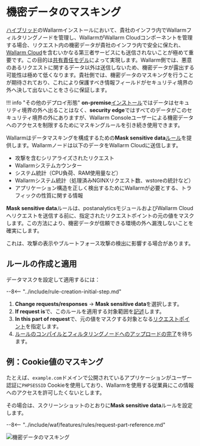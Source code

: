 [img-masking]:              ../../images/user-guides/rules/sensitive-data-rule.png
[rule-creation-options]:    ../../user-guides/events/check-attack.md#attack-analysis_1
[request-processing]:       ../../user-guides/rules/request-processing.md
[api-discovery-enable-link]:        ../../api-discovery/setup.md#enable

# 機密データのマスキング

[ハイブリッド](../../about-wallarm/shared-responsibility.md#overview)のWallarmインストールにおいて、貴社のインフラ内でWallarmフィルタリングノードを管理し、WallarmがWallarm Cloudコンポーネントを管理する場合、リクエスト内の機密データが貴社のインフラ内で安全に保たれ、[Wallarm Cloud](../../about-wallarm/overview.md#how-wallarm-works)を含むいかなる第三者サービスにも送信されないことが極めて重要です。この目的は[共有責任モデル](../../about-wallarm/shared-responsibility.md)によって実現します。Wallarm側では、悪意のあるリクエストに関するデータ以外は送信しないため、機密データが露出する可能性は極めて低くなります。貴社側では、機密データのマスキングを行うことが期待されており、これにより保護すべき情報フィールドがセキュリティ境界の外へ決して出ないことをさらに保証します。

!!! info "その他のデプロイ形態"
    **on-premise**[インストール](../../about-wallarm/shared-responsibility.md#overview)ではデータはセキュリティ境界の外へ出ることはなく、**security edge**ではすべてのデータがこのセキュリティ境界の外にありますが、Wallarm Consoleユーザーによる機密データへのアクセスを制限するためにマスキングルールを引き続き使用できます。

Wallarmはデータマスキングを構成するための**Mask sensitive data**[ルール](../rules/rules.md)を提供します。Wallarmノードは以下のデータをWallarm Cloudに送信します。

* 攻撃を含むシリアライズされたリクエスト
* Wallarmシステムカウンター
* システム統計（CPU負荷、RAM使用量など）
* Wallarmシステム統計（処理済みNGINXリクエスト数、wstoreの統計など）
* アプリケーション構造を正しく検出するためにWallarmが必要とする、トラフィックの性質に関する情報

**Mask sensitive data**ルールは、postanalyticsモジュールおよびWallarm Cloudへリクエストを送信する前に、指定されたリクエストポイントの元の値をマスクします。この方法により、機密データが信頼できる環境の外へ漏洩しないことを確実にします。

これは、攻撃の表示やブルートフォース攻撃の検出に影響する場合があります。

## ルールの作成と適用

データマスクを設定して適用するには：

--8<-- "../include/rule-creation-initial-step.md"
1. **Change requests/responses** → **Mask sensitive data**を選択します。
1. **If request is**で、このルールを適用する対象範囲を[記述](rules.md#configuring)します。
1. **In this part of request**で、元の値をマスクする対象となる[リクエストポイント](request-processing.md)を指定します。
1. [ルールのコンパイルとフィルタリングノードへのアップロードの完了](rules.md#ruleset-lifecycle)を待ちます。

## 例：Cookie値のマスキング

たとえば、`example.com`ドメインで公開されているアプリケーションがユーザー認証に`PHPSESSID` Cookieを使用しており、Wallarmを使用する従業員にこの情報へのアクセスを許可したくないとします。

その場合は、スクリーンショットのとおりに**Mask sensitive data**ルールを設定します。

--8<-- "../include/waf/features/rules/request-part-reference.md"

![機密データのマスキング][img-masking]
